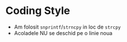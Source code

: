 # Coding Style
- Am folosit `snprintf`/`strncpy` in loc de `strcpy`
- Acoladele NU se deschid pe o linie noua